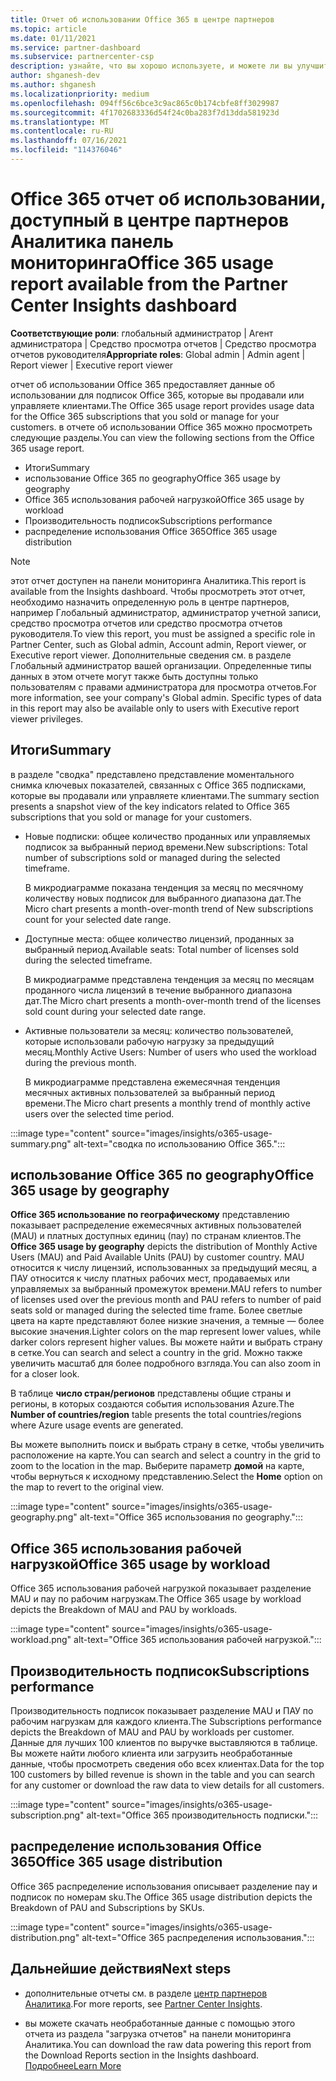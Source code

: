 ```yaml
---
title: Отчет об использовании Office 365 в центре партнеров
ms.topic: article
ms.date: 01/11/2021
ms.service: partner-dashboard
ms.subservice: partnercenter-csp
description: узнайте, что вы хорошо используете, и можете ли вы улучшить вопросы использования подписок Office 365, которые вы продаете или управляете клиентами.
author: shganesh-dev
ms.author: shganesh
ms.localizationpriority: medium
ms.openlocfilehash: 094ff56c6bce3c9ac865c0b174cbfe8ff3029987
ms.sourcegitcommit: 4f1702683336d54f24c0ba283f7d13dda581923d
ms.translationtype: MT
ms.contentlocale: ru-RU
ms.lasthandoff: 07/16/2021
ms.locfileid: "114376046"
---
```

# <a name="office-365-usage-report-available-from-the-partner-center-insights-dashboard"></a><span data-ttu-id="2a138-103">Office 365 отчет об использовании, доступный в центре партнеров Аналитика панель мониторинга</span><span class="sxs-lookup"><span data-stu-id="2a138-103">Office 365 usage report available from the Partner Center Insights dashboard</span></span>

<span data-ttu-id="2a138-104">**Соответствующие роли**: глобальный администратор | Агент администратора | Средство просмотра отчетов | Средство просмотра отчетов руководителя</span><span class="sxs-lookup"><span data-stu-id="2a138-104">**Appropriate roles**: Global admin | Admin agent | Report viewer | Executive report viewer</span></span>

<span data-ttu-id="2a138-105">отчет об использовании Office 365 предоставляет данные об использовании для подписок Office 365, которые вы продавали или управляете клиентами.</span><span class="sxs-lookup"><span data-stu-id="2a138-105">The Office 365 usage report provides usage data for the Office 365 subscriptions that you sold or manage for your customers.</span></span> <span data-ttu-id="2a138-106">в отчете об использовании Office 365 можно просмотреть следующие разделы.</span><span class="sxs-lookup"><span data-stu-id="2a138-106">You can view the following sections from the Office 365 usage report.</span></span>

- <span data-ttu-id="2a138-107">Итоги</span><span class="sxs-lookup"><span data-stu-id="2a138-107">Summary</span></span>
- <span data-ttu-id="2a138-108">использование Office 365 по geography</span><span class="sxs-lookup"><span data-stu-id="2a138-108">Office 365 usage by geography</span></span>
- <span data-ttu-id="2a138-109">Office 365 использования рабочей нагрузкой</span><span class="sxs-lookup"><span data-stu-id="2a138-109">Office 365 usage by workload</span></span>
- <span data-ttu-id="2a138-110">Производительность подписок</span><span class="sxs-lookup"><span data-stu-id="2a138-110">Subscriptions performance</span></span>
- <span data-ttu-id="2a138-111">распределение использования Office 365</span><span class="sxs-lookup"><span data-stu-id="2a138-111">Office 365 usage distribution</span></span>

 > [!NOTE]
 > <span data-ttu-id="2a138-112">этот отчет доступен на панели мониторинга Аналитика.</span><span class="sxs-lookup"><span data-stu-id="2a138-112">This report is available from the Insights dashboard.</span></span> <span data-ttu-id="2a138-113">Чтобы просмотреть этот отчет, необходимо назначить определенную роль в центре партнеров, например Глобальный администратор, администратор учетной записи, средство просмотра отчетов или средство просмотра отчетов руководителя.</span><span class="sxs-lookup"><span data-stu-id="2a138-113">To view this report, you must be assigned a specific role in Partner Center, such as Global admin, Account admin, Report viewer, or Executive report viewer.</span></span> <span data-ttu-id="2a138-114">Дополнительные сведения см. в разделе Глобальный администратор вашей организации. Определенные типы данных в этом отчете могут также быть доступны только пользователям с правами администратора для просмотра отчетов.</span><span class="sxs-lookup"><span data-stu-id="2a138-114">For more information, see your company's Global admin. Specific types of data in this report may also be available only to users with Executive report viewer privileges.</span></span>

## <a name="summary"></a><span data-ttu-id="2a138-115">Итоги</span><span class="sxs-lookup"><span data-stu-id="2a138-115">Summary</span></span>

<span data-ttu-id="2a138-116">в разделе "сводка" представлено представление моментального снимка ключевых показателей, связанных с Office 365 подписками, которые вы продавали или управляете клиентами.</span><span class="sxs-lookup"><span data-stu-id="2a138-116">The summary section presents a snapshot view of the key indicators related to Office 365 subscriptions that you sold or manage for your customers.</span></span>  

- <span data-ttu-id="2a138-117">Новые подписки: общее количество проданных или управляемых подписок за выбранный период времени.</span><span class="sxs-lookup"><span data-stu-id="2a138-117">New subscriptions: Total number of subscriptions sold or managed during the selected timeframe.</span></span>

   <span data-ttu-id="2a138-118">В микродиаграмме показана тенденция за месяц по месячному количеству новых подписок для выбранного диапазона дат.</span><span class="sxs-lookup"><span data-stu-id="2a138-118">The Micro chart presents a month-over-month trend of New subscriptions count for your selected date range.</span></span>

- <span data-ttu-id="2a138-119">Доступные места: общее количество лицензий, проданных за выбранный период.</span><span class="sxs-lookup"><span data-stu-id="2a138-119">Available seats: Total number of licenses sold during the selected timeframe.</span></span>

   <span data-ttu-id="2a138-120">В микродиаграмме представлена тенденция за месяц по месяцам проданного числа лицензий в течение выбранного диапазона дат.</span><span class="sxs-lookup"><span data-stu-id="2a138-120">The Micro chart presents a month-over-month trend of the licenses sold count during your selected date range.</span></span>

- <span data-ttu-id="2a138-121">Активные пользователи за месяц: количество пользователей, которые использовали рабочую нагрузку за предыдущий месяц.</span><span class="sxs-lookup"><span data-stu-id="2a138-121">Monthly Active Users: Number of users who used the workload during the previous month.</span></span> 

   <span data-ttu-id="2a138-122">В микродиаграмме представлена ежемесячная тенденция месячных активных пользователей за выбранный период времени.</span><span class="sxs-lookup"><span data-stu-id="2a138-122">The Micro chart presents a monthly trend of monthly active users over the selected time period.</span></span>

:::image type="content" source="images/insights/o365-usage-summary.png" alt-text="сводка по использованию Office 365.":::

## <a name="office-365-usage-by-geography"></a><span data-ttu-id="2a138-124">использование Office 365 по geography</span><span class="sxs-lookup"><span data-stu-id="2a138-124">Office 365 usage by geography</span></span>

<span data-ttu-id="2a138-125">**Office 365 использование по географическому** представлению показывает распределение ежемесячных активных пользователей (MAU) и платных доступных единиц (пау) по странам клиентов.</span><span class="sxs-lookup"><span data-stu-id="2a138-125">The **Office 365 usage by geography** depicts the distribution of Monthly Active Users (MAU) and Paid Available Units (PAU) by customer country.</span></span> <span data-ttu-id="2a138-126">MAU относится к числу лицензий, использованных за предыдущий месяц, а ПАУ относится к числу платных рабочих мест, продаваемых или управляемых за выбранный промежуток времени.</span><span class="sxs-lookup"><span data-stu-id="2a138-126">MAU refers to number of licenses used over the previous month and PAU refers to number of paid seats sold or managed during the selected time frame.</span></span> <span data-ttu-id="2a138-127">Более светлые цвета на карте представляют более низкие значения, а темные — более высокие значения.</span><span class="sxs-lookup"><span data-stu-id="2a138-127">Lighter colors on the map represent lower values, while darker colors represent higher values.</span></span> <span data-ttu-id="2a138-128">Вы можете найти и выбрать страну в сетке.</span><span class="sxs-lookup"><span data-stu-id="2a138-128">You can search and select a country in the grid.</span></span> <span data-ttu-id="2a138-129">Можно также увеличить масштаб для более подробного взгляда.</span><span class="sxs-lookup"><span data-stu-id="2a138-129">You can also zoom in for a closer look.</span></span>

<span data-ttu-id="2a138-130">В таблице **число стран/регионов** представлены общие страны и регионы, в которых создаются события использования Azure.</span><span class="sxs-lookup"><span data-stu-id="2a138-130">The **Number of countries/region** table presents the total countries/regions where Azure usage events are generated.</span></span>

<span data-ttu-id="2a138-131">Вы можете выполнить поиск и выбрать страну в сетке, чтобы увеличить расположение на карте.</span><span class="sxs-lookup"><span data-stu-id="2a138-131">You can search and select a country in the grid to zoom to the location in the map.</span></span> <span data-ttu-id="2a138-132">Выберите параметр **домой** на карте, чтобы вернуться к исходному представлению.</span><span class="sxs-lookup"><span data-stu-id="2a138-132">Select the **Home** option on the map to revert to the original view.</span></span>


:::image type="content" source="images/insights/o365-usage-geography.png" alt-text="Office 365 использования по geography.":::

## <a name="office-365-usage-by-workload"></a><span data-ttu-id="2a138-134">Office 365 использования рабочей нагрузкой</span><span class="sxs-lookup"><span data-stu-id="2a138-134">Office 365 usage by workload</span></span>

<span data-ttu-id="2a138-135">Office 365 использования рабочей нагрузкой показывает разделение MAU и пау по рабочим нагрузкам.</span><span class="sxs-lookup"><span data-stu-id="2a138-135">The Office 365 usage by workload depicts the Breakdown of MAU and PAU by workloads.</span></span>

:::image type="content" source="images/insights/o365-usage-workload.png" alt-text="Office 365 использования рабочей нагрузкой.":::

## <a name="subscriptions-performance"></a><span data-ttu-id="2a138-137">Производительность подписок</span><span class="sxs-lookup"><span data-stu-id="2a138-137">Subscriptions performance</span></span>

<span data-ttu-id="2a138-138">Производительность подписок показывает разделение MAU и ПАУ по рабочим нагрузкам для каждого клиента.</span><span class="sxs-lookup"><span data-stu-id="2a138-138">The Subscriptions performance depicts the Breakdown of MAU and PAU by workloads per customer.</span></span> <span data-ttu-id="2a138-139">Данные для лучших 100 клиентов по выручке выставляются в таблице. Вы можете найти любого клиента или загрузить необработанные данные, чтобы просмотреть сведения обо всех клиентах.</span><span class="sxs-lookup"><span data-stu-id="2a138-139">Data for the top 100 customers by billed revenue is shown in the table and you can search for any customer or download the raw data to view details for all customers.</span></span>

:::image type="content" source="images/insights/o365-usage-subscription.png" alt-text="Office 365 производительность подписки.":::

## <a name="office-365-usage-distribution"></a><span data-ttu-id="2a138-141">распределение использования Office 365</span><span class="sxs-lookup"><span data-stu-id="2a138-141">Office 365 usage distribution</span></span>

<span data-ttu-id="2a138-142">Office 365 распределение использования описывает разделение пау и подписок по номерам sku.</span><span class="sxs-lookup"><span data-stu-id="2a138-142">The Office 365 usage distribution depicts the Breakdown of PAU and Subscriptions by SKUs.</span></span>

:::image type="content" source="images/insights/o365-usage-distribution.png" alt-text="Office 365 распределения использования.":::

## <a name="next-steps"></a><span data-ttu-id="2a138-144">Дальнейшие действия</span><span class="sxs-lookup"><span data-stu-id="2a138-144">Next steps</span></span>

- <span data-ttu-id="2a138-145">дополнительные отчеты см. в разделе [центр партнеров Аналитика](partner-center-insights.md).</span><span class="sxs-lookup"><span data-stu-id="2a138-145">For more reports, see [Partner Center Insights](partner-center-insights.md).</span></span>

- <span data-ttu-id="2a138-146">вы можете скачать необработанные данные с помощью этого отчета из раздела "загрузка отчетов" на панели мониторинга Аналитика.</span><span class="sxs-lookup"><span data-stu-id="2a138-146">You can download the raw data powering this report from the Download Reports section in the Insights dashboard.</span></span> [<span data-ttu-id="2a138-147">Подробнее</span><span class="sxs-lookup"><span data-stu-id="2a138-147">Learn More</span></span>](insights-download-reports.md) 
